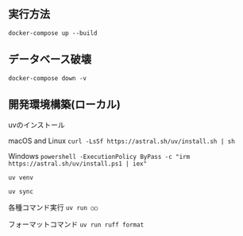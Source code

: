 ## 実行方法
`docker-compose up --build`

## データベース破壊
`docker-compose down -v`

## 開発環境構築(ローカル)
uvのインストール

macOS and Linux
`curl -LsSf https://astral.sh/uv/install.sh | sh`

Windows
`powershell -ExecutionPolicy ByPass -c "irm https://astral.sh/uv/install.ps1 | iex"`

`uv venv`

`uv sync`

各種コマンド実行
`uv run ○○`

フォーマットコマンド
`uv run ruff format`